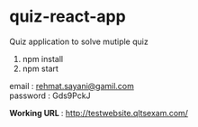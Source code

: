# quiz-react-app
Quiz application to solve mutiple quiz 

1) npm install <br>
2) npm start

email : rehmat.sayani@gamil.com <br>
password : Gds9PckJ <br>

<b>Working URL </b> : http://testwebsite.qltsexam.com/
